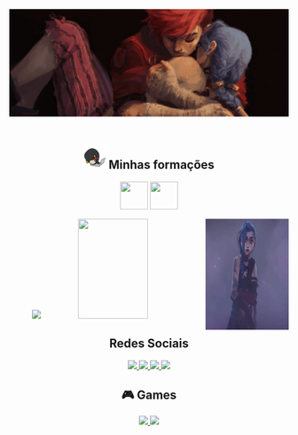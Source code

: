 <div align="center">
<img src=https://github.com/Thoomas806/Thoomas806/blob/main/imagens/Banner%20arcane.gif alt="recomendado visualizar <br>
                                                                                             o perfil no computador">
</div>
<br>

<h2 align="center"> <img src=https://github.com/Thoomas806/Thoomas806/blob/main/imagens/laptop.gif width="45px" height="45px">Minhas formações</h2>

<p align="center"> 
  <img src="https://cdn.jsdelivr.net/gh/devicons/devicon/icons/html5/html5-plain-wordmark.svg" width="50px" height="50px"/>
  <img src="https://cdn.jsdelivr.net/gh/devicons/devicon/icons/css3/css3-plain-wordmark.svg" width="50px" height="50px" /> </p>
  
  <img src=https://github.com/Thoomas806/Thoomas806/blob/main/imagens/hi-jinx.gif  width="150px" height="200px" alt="meu banner" align="right">
  
  <div align="center">
    <img height="180em" src="https://github-readme-stats.vercel.app/api?username=Thoomas806&show_icons=true&theme=tokyonight&include_all_commits=true&count_private=true"/>
    <img height="180em" width="50%" src="https://github-readme-stats.vercel.app/api/top-langs/?username=Thoomas806&layout=compact&langs_count=7&theme=tokyonight"/>
  </div>
  
  <div align="center">
  <h2>Redes Sociais</h2>
    <p>
      <a href="https://www.twitch.tv/lthoomas">
        <img src=https://img.shields.io/badge/Twitch-9146FF?style=for-the-badge&logo=twitch&logoColor=white>
      </a>
      <a href="https://www.instagram.com/_carlws_/">
        <img src=https://img.shields.io/badge/Instagram-E4405F?style=for-the-badge&logo=instagram&logoColor=white>
      </a>
      <a href="mailto:cataclysm608@gmail.com">
        <img src=https://img.shields.io/badge/Gmail-D14836?style=for-the-badge&logo=gmail&logoColor=white>
      </a>
      <a href="https://www.linkedin.com/in/carlos-eduardo-vanziler-gomes-aa759b236/">
        <img src=https://img.shields.io/badge/LinkedIn-0077B5?style=for-the-badge&logo=linkedin&logoColor=white>
      </a>
    </p>
  <h2>🎮 Games</h2>
      <a href="https://www.riotgames.com/pt-br/quem-somos">
        <img src=https://img.shields.io/badge/Riot_Games-D32936?style=for-the-badge&logo=riot-games&logoColor=white>
      </a>
      <a href="https://www.blizzard.com/pt-br/company/about">
        <img src=https://img.shields.io/badge/Battle.net-000?style=for-the-badge&logo=battle.net&logoColor=148EFF>
      </a>
  </div>
